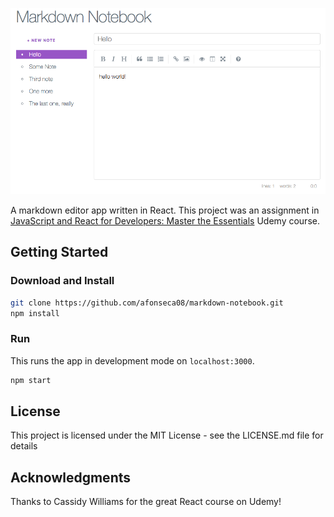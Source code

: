 ![Screenshot](screenshot.png?raw=true)

A markdown editor app written in React. This project was an assignment in [JavaScript and React for Developers: Master the Essentials](https://www.udemy.com/share/1008ykA0cYeFxQRHw=/) Udemy course.

## Getting Started

### Download and Install
```bash
git clone https://github.com/afonseca08/markdown-notebook.git
npm install
```

### Run

This runs the app in development mode on `localhost:3000`.
```bash
npm start
```

## License
This project is licensed under the MIT License - see the LICENSE.md file for details

## Acknowledgments
Thanks to Cassidy Williams for the great React course on Udemy!
